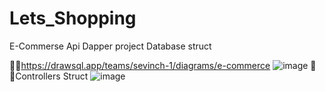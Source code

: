 # Lets_Shopping
E-Commerse Api  Dapper project
Database struct

📌🔗https://drawsql.app/teams/sevinch-1/diagrams/e-commerce
![image](https://github.com/najottalim-bootcamp/Lets_Shopping/assets/118399896/37d3bfbb-9ed4-4ebc-89b7-1b036d3044fe)
📌🔗Controllers Struct
![image](https://github.com/najottalim-bootcamp/Lets_Shopping/assets/118399896/1046eec6-ebe5-4160-82bb-6c9d80f26e45)





